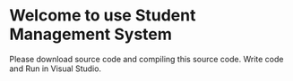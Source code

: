 # Welcome to use Student Management System
Please download source code and compiling this source code.
Write code and Run in Visual Studio.
